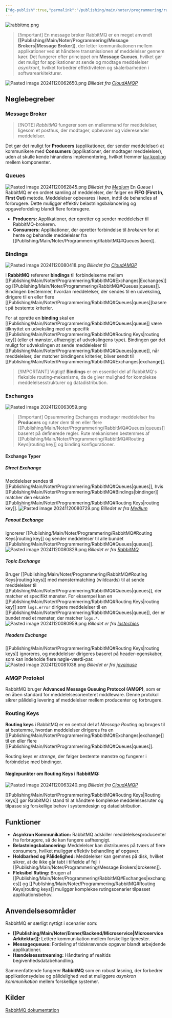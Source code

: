 ```yaml
---
{"dg-publish":true,"permalink":"/publishing/main/noter/programmering/rabbit-mq/","created":"2024-10-11T10:48:12.506+02:00"}
---
```


![rabbitmq.png](/img/user/Resource/98_Images/rabbitmq.png)

> [!important] En message broker
> RabbitMQ er en meget anvendt **[[Publishing/Main/Noter/Programmering/Message Brokers\|Message Broker]]**, der letter kommunikationen mellem applikationer ved at håndtere transmissionen af meddelelser gennem køer. Det fungerer efter princippet om **Message Queues**, hvilket gør det muligt for applikationer at sende og modtage meddelelser *asynkront*, hvilket forbedrer effektiviteten og skalerbarheden i softwarearkitekturer.

![Pasted image 20241120062650.png](/img/user/Resource/98_Images/Pasted%20image%2020241120062650.png)
*Billedet fra [CloudAMQP](https://www.cloudamqp.com/blog/part1-rabbitmq-for-beginners-what-is-rabbitmq.html)*
## Nøglebegreber

### Message Broker 
>[!NOTE] *RabbitMQ* fungerer som en mellemmand for meddelelser, ligesom et posthus, der modtager, opbevarer og videresender meddelelser. 

Det gør det muligt for **Producers** (applikationer, der sender meddelelser) at kommunikere med **Consumers** (applikationer, der modtager meddelelser), uden at skulle kende hinandens implementering, hvilket fremmer [lav kopling](https://en.wikipedia.org/wiki/Coupling_(computer_programming)) mellem komponenter. 

### Queues
![Pasted image 20241120062845.png](/img/user/Resource/98_Images/Pasted%20image%2020241120062845.png)
*Billedet fra [Medium](https://binodmahto.medium.com/different-exchange-types-in-rabbitmq-cfd1c263e3c2)*
En *Queue* i RabbitMQ er en ordnet samling af meddelelser, der følger en **FIFO (First In, First Out)** metode. Meddelelser opbevares i køen, indtil de behandles af forbrugere. Dette muliggør effektiv belastningsbalancering og opgavefordeling blandt flere forbrugere. 

- **Producers:** Applikationer, der opretter og sender meddelelser til RabbitMQ-brokeren.
- **Consumers:** Applikationer, der opretter forbindelse til *brokeren* for at hente og behandle meddelelser fra [[Publishing/Main/Noter/Programmering/RabbitMQ#Queues\|køen]].
### Bindings
![Pasted image 20241120080418.png](/img/user/Resource/98_Images/Pasted%20image%2020241120080418.png)
*Billedet fra [CloudAMQP](https://www.cloudamqp.com/blog/part1-rabbitmq-for-beginners-what-is-rabbitmq.html)*

I **RabbitMQ** refererer **bindings** til forbindelserne mellem [[Publishing/Main/Noter/Programmering/RabbitMQ#Exchanges\|Exchanges]] og [[Publishing/Main/Noter/Programmering/RabbitMQ#Queues\|queues]]. Bindingen bestemmer, hvordan meddelelser, der sendes til en udveksling, dirigere til en eller flere [[Publishing/Main/Noter/Programmering/RabbitMQ#Queues\|queues]]baseret på bestemte kriterier.

For at oprette en **binding** skal en [[Publishing/Main/Noter/Programmering/RabbitMQ#Queues\|queue]] være tilknyttet en udveksling med en specifik [[Publishing/Main/Noter/Programmering/RabbitMQ#Routing Keys\|routing key]] (eller et mønster, afhængigt af udvekslingens type). Bindingen gør det muligt for udvekslingen at sende meddelelser til [[Publishing/Main/Noter/Programmering/RabbitMQ#Queues\|queue]], når meddelelser, der matcher bindingens kriterier, bliver sendt til [[Publishing/Main/Noter/Programmering/RabbitMQ#Exchanges\|exchange]].

> [!IMPORTANT] Vigtigt!
> **Bindings** er en essentiel del af RabbitMQ's fleksible routing-mekanisme, da de giver mulighed for komplekse meddelelsesstrukturer og datadistribution.
### Exchanges 
![Pasted image 20241120063059.png](/img/user/Resource/98_Images/Pasted%20image%2020241120063059.png)

> [!important] Opsummering
> Exchanges modtager meddelelser fra **Producers** og ruter dem til en eller flere [[Publishing/Main/Noter/Programmering/RabbitMQ#Queues\|queues]] baseret på definerede regler. Rute mekanismen bestemmes af [[Publishing/Main/Noter/Programmering/RabbitMQ#Routing Keys\|routing key]] og binding konfigurationer. 

#### Exchange Typer
##### Direct Exchange 
Meddelelser sendes til [[Publishing/Main/Noter/Programmering/RabbitMQ#Queues\|queues]], hvis [[Publishing/Main/Noter/Programmering/RabbitMQ#Bindings\|bindinger]] matcher den eksakte [[Publishing/Main/Noter/Programmering/RabbitMQ#Routing Keys\|routing key]].
![Pasted image 20241120080729.png](/img/user/Resource/98_Images/Pasted%20image%2020241120080729.png)
*Billedet er fra [Medium](https://medium.com/@erdogancayir/direct-exchange-rabbitmq-d35860757d2d)*
##### Fanout Exchange
Ignorerer [[Publishing/Main/Noter/Programmering/RabbitMQ#Routing Keys\|routing key]] og sender meddelelser til alle bundet [[Publishing/Main/Noter/Programmering/RabbitMQ#Queues\|queues]].
![Pasted image 20241120080829.png](/img/user/Resource/98_Images/Pasted%20image%2020241120080829.png)
*Billedet er fra [RabbitMQ](https://www.rabbitmq.com/tutorials/amqp-concepts)*
##### Topic Exchange
Bruger [[Publishing/Main/Noter/Programmering/RabbitMQ#Routing Keys\|routing keys]] med mønstermatching (wildcards) til at sende meddelelser til [[Publishing/Main/Noter/Programmering/RabbitMQ#Queues\|queues]], der matcher et specifikt mønster. For eksempel kan en [[Publishing/Main/Noter/Programmering/RabbitMQ#Routing Keys\|routing key]] som `logs.error` dirigere meddelelser til en [[Publishing/Main/Noter/Programmering/RabbitMQ#Queues\|queue]], der er bundet med et mønster, der matcher `logs.*`.
![Pasted image 20241120080959.png](/img/user/Resource/98_Images/Pasted%20image%2020241120080959.png)
*Billedet er fra [lostechies](https://lostechies.com/derekgreer/2012/03/28/rabbitmq-for-windows-exchange-types/)*
##### Headers Exchange
[[Publishing/Main/Noter/Programmering/RabbitMQ#Routing Keys\|routing keys]] ignoreres, og meddelelser dirigeres baseret på header-egenskaber, som kan indeholde flere nøgle-værdi-par.
![Pasted image 20241120081038.png](/img/user/Resource/98_Images/Pasted%20image%2020241120081038.png)
*Billedet er fra [javainuse](https://www.javainuse.com/messaging/rabbitmq/exchange)*
### AMQP Protokol  
RabbitMQ bruger **Advanced Message Queuing Protocol (AMQP)**, som er en åben standard for meddelelsesorienteret middleware. Denne protokol sikrer pålidelig levering af meddelelser mellem producenter og forbrugere.
### Routing Keys
**Routing keys** i RabbitMQ er en central del af *Message Routing* og bruges til at bestemme, hvordan meddelelser dirigeres fra en [[Publishing/Main/Noter/Programmering/RabbitMQ#Exchanges\|exchange]] til en eller flere [[Publishing/Main/Noter/Programmering/RabbitMQ#Queues\|queues]]. 

Routing keys er *strenge*, der følger bestemte mønstre og fungerer i forbindelse med bindinger.
#### Nøglepunkter om Routing Keys i RabbitMQ:
![Pasted image 20241120063240.png](/img/user/Resource/98_Images/Pasted%20image%2020241120063240.png)
*Billedet fra [CloudAMQP](https://www.cloudamqp.com/blog/part1-rabbitmq-for-beginners-what-is-rabbitmq.html)*

[[Publishing/Main/Noter/Programmering/RabbitMQ#Routing Keys\|Routing keys]] gør RabbitMQ i stand til at håndtere komplekse meddelelsesruter og tilpasse sig forskellige behov i systemdesign og datadistribution.
## Funktioner

- **Asynkron Kommunikation:** RabbitMQ adskiller meddelelsesproducenter fra forbrugere, så de kan fungere uafhængigt.
- **Belastningsbalancering:** Meddelelser kan distribueres på tværs af flere consumers, hvilket muliggør effektiv behandling af opgaver.
- **Holdbarhed og Pålidelighed:** Meddelelser kan gemmes på disk, hvilket sikrer, at de ikke går tabt i tilfælde af fejl i [[Publishing/Main/Noter/Programmering/Message Brokers\|brokeren]].
- **Fleksibel Ruting:** Brugen af [[Publishing/Main/Noter/Programmering/RabbitMQ#Exchanges\|exchanges]] og [[Publishing/Main/Noter/Programmering/RabbitMQ#Routing Keys\|routing keys]] muliggør komplekse rutingscenarier tilpasset applikationsbehov.

## Anvendelsesområder

RabbitMQ er særligt nyttigt i scenarier som:

- **[[Publishing/Main/Noter/Emner/Backend/Microservice\|Microservice Arkitektur]]:** Lettere kommunikation mellem forskellige tjenester.
- **Messagequeues:** Fordeling af tidskrævende opgaver blandt arbejdende applikationer.
- **Hændelsessstreaming:** Håndtering af realtids begivenhedsdatabehandling.

Sammenfattende fungerer **RabbitMQ** som en robust løsning, der forbedrer applikationsydelse og pålidelighed ved at muliggøre *asynkron kommunikation* mellem forskellige systemer.

## Kilder
[RabbitMQ dokumentation](https://www.rabbitmq.com/)